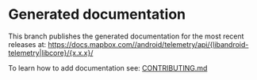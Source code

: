 # Generated documentation

This branch publishes the generated documentation for the most recent releases at: https://docs.mapbox.com//android/telemetry/api/{libandroid-telemetry|libcore}/{x.x.x}/

To learn how to add documentation see: [CONTRIBUTING.md](https://github.com/mapbox/mapbox-events-android/blob/main/CONTRIBUTING.md)
